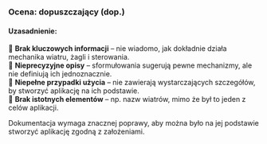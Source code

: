 
### **Ocena: dopuszczający (dop.)**  

#### **Uzasadnienie:**  
🔹 **Brak kluczowych informacji** – nie wiadomo, jak dokładnie działa mechanika wiatru, żagli i sterowania.  
🔹 **Nieprecyzyjne opisy** – sformułowania sugerują pewne mechanizmy, ale nie definiują ich jednoznacznie.  
🔹 **Niepełne przypadki użycia** – nie zawierają wystarczających szczegółów, by stworzyć aplikację na ich podstawie.  
🔹 **Brak istotnych elementów** – np. nazw wiatrów, mimo że był to jeden z celów aplikacji.  

Dokumentacja wymaga znacznej poprawy, aby można było na jej podstawie stworzyć aplikację zgodną z założeniami.
